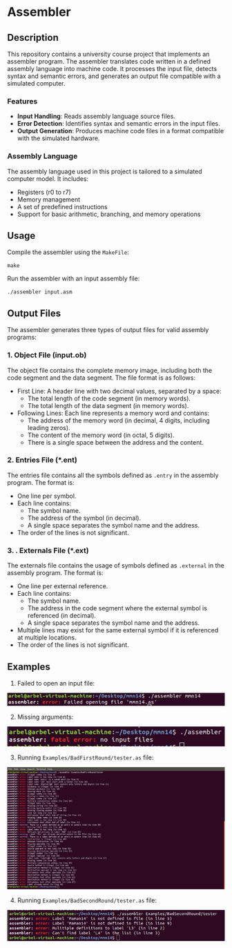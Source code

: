 # Assembler

## Description
This repository contains a university course project that implements an assembler program. The assembler translates code written in a defined assembly language into machine code. It processes the input file, detects syntax and semantic errors, and generates an output file compatible with a simulated computer.

### Features
- **Input Handling**: Reads assembly language source files.
- **Error Detection**: Identifies syntax and semantic errors in the input files.
- **Output Generation**: Produces machine code files in a format compatible with the simulated hardware.

### Assembly Language
The assembly language used in this project is tailored to a simulated computer model. It includes:
- Registers (r0 to r7)
- Memory management
- A set of predefined instructions
- Support for basic arithmetic, branching, and memory operations

## Usage
Compile the assembler using the `MakeFile`:
```
make
```

Run the assembler with an input assembly file:
```
./assembler input.asm
```

## Output Files
The assembler generates three types of output files for valid assembly programs:
### 1. Object File (input.ob)
The object file contains the complete memory image, including both the code segment and the data segment. The file format is as follows:
- First Line: A header line with two decimal values, separated by a space:
  - The total length of the code segment (in memory words).
  - The total length of the data segment (in memory words).
- Following Lines: Each line represents a memory word and contains:
  - The address of the memory word (in decimal, 4 digits, including leading zeros).
  - The content of the memory word (in octal, 5 digits).
  - There is a single space between the address and the content.
 
### 2. Entries File (*.ent)
The entries file contains all the symbols defined as `.entry` in the assembly program. The format is:
- One line per symbol.
- Each line contains:
  - The symbol name.
  - The address of the symbol (in decimal).
  - A single space separates the symbol name and the address.
- The order of the lines is not significant.

### 3. . Externals File (*.ext)
The externals file contains the usage of symbols defined as `.external` in the assembly program. The format is:
- One line per external reference.
- Each line contains:
  - The symbol name.
  - The address in the code segment where the external symbol is referenced (in decimal).
  - A single space separates the symbol name and the address.
- Multiple lines may exist for the same external symbol if it is referenced at multiple locations.
- The order of the lines is not significant.

## Examples
1. Failed to open an input file:

![Example Image](Examples/BAD/cant_open_file.jpg)
   
2. Missing arguments:

![Example Image](Examples/BAD/no_arguments.jpg)

3. Running `Examples/BadFirstRound/tester.as` file:

![Example Image](Examples/BadFirstRound/errors.png)

4. Running `Examples/BadSecondRound/tester.as` file:

![Example Image](Examples/BadSecondRound/errors.jpg)


